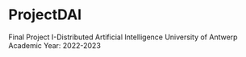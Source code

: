 # ProjectDAI
Final Project I-Distributed Artificial Intelligence
University of Antwerp
Academic Year: 2022-2023
